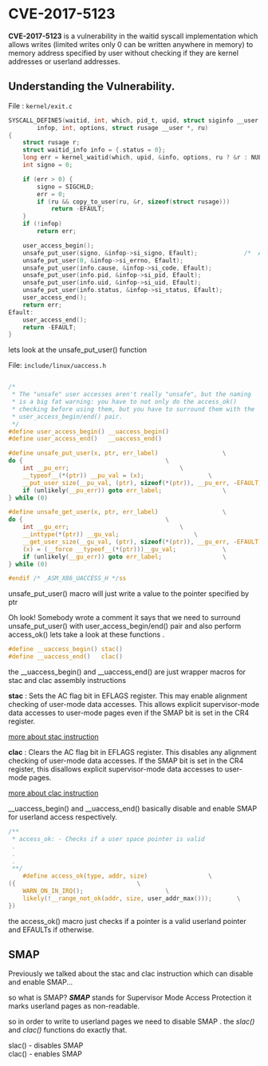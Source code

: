 # CVE-2017-5123

**CVE-2017-5123** is a vulnerability in the waitid syscall implementation which allows writes (limited writes only 0 can be written anywhere in memory) to memory address specified by user without checking if they are kernel addresses or userland addresses.


## Understanding the Vulnerability.

File : `kernel/exit.c`

```C
SYSCALL_DEFINE5(waitid, int, which, pid_t, upid, struct siginfo __user *,
		infop, int, options, struct rusage __user *, ru)
{
	struct rusage r;
	struct waitid_info info = {.status = 0};
	long err = kernel_waitid(which, upid, &info, options, ru ? &r : NULL);
	int signo = 0;

	if (err > 0) {
		signo = SIGCHLD;
		err = 0;
		if (ru && copy_to_user(ru, &r, sizeof(struct rusage)))
			return -EFAULT;
	}
	if (!infop)
		return err;

	user_access_begin();
	unsafe_put_user(signo, &infop->si_signo, Efault);             /*  All the unsafe_put_user() calls should tingle your spidy senses  */ 
	unsafe_put_user(0, &infop->si_errno, Efault);                            
	unsafe_put_user(info.cause, &infop->si_code, Efault);         
	unsafe_put_user(info.pid, &infop->si_pid, Efault);             
	unsafe_put_user(info.uid, &infop->si_uid, Efault);              
	unsafe_put_user(info.status, &infop->si_status, Efault);
	user_access_end();
	return err;                                                         
Efault:
	user_access_end();
	return -EFAULT;
}
```

lets look at the unsafe_put_user() function  

File: `include/linux/uaccess.h`

```C

/*
 * The "unsafe" user accesses aren't really "unsafe", but the naming
 * is a big fat warning: you have to not only do the access_ok()
 * checking before using them, but you have to surround them with the
 * user_access_begin/end() pair.
 */
#define user_access_begin()	__uaccess_begin()
#define user_access_end()	__uaccess_end()

#define unsafe_put_user(x, ptr, err_label)					\
do {										\
	int __pu_err;								\
	__typeof__(*(ptr)) __pu_val = (x);					\
	__put_user_size(__pu_val, (ptr), sizeof(*(ptr)), __pu_err, -EFAULT);	\
	if (unlikely(__pu_err)) goto err_label;					\
} while (0)

#define unsafe_get_user(x, ptr, err_label)					\
do {										\
	int __gu_err;								\
	__inttype(*(ptr)) __gu_val;						\
	__get_user_size(__gu_val, (ptr), sizeof(*(ptr)), __gu_err, -EFAULT);	\
	(x) = (__force __typeof__(*(ptr)))__gu_val;				\
	if (unlikely(__gu_err)) goto err_label;					\
} while (0)

#endif /* _ASM_X86_UACCESS_H */ss
```
unsafe_put_user() macro will just write a value to the pointer specified by ptr


Oh look! Somebody wrote a comment it says that we need to surround unsafe_put_user() with user_access_begin/end() pair and also perform access_ok() lets take a look at these functions .

```C
#define __uaccess_begin() stac()
#define __uaccess_end()   clac()
```
the __uaccess_begin() and __uaccess_end() are just wrapper macros for stac and clac assembly instructions

**stac** : Sets the AC flag bit in EFLAGS register. This may enable alignment checking of user-mode data accesses. This allows explicit supervisor-mode data accesses to user-mode pages even if the SMAP bit is set in the CR4 register.

[more about stac instruction ](https://www.felixcloutier.com/x86/stac)

**clac** : Clears the AC flag bit in EFLAGS register. This disables any alignment checking of user-mode data accesses. If the SMAP bit is set in the CR4 register, this disallows explicit supervisor-mode data accesses to user-mode pages.

[more about clac instruction ](https://www.felixcloutier.com/x86/clac)

__uaccess_begin() and __uaccess_end() basically disable and enable SMAP for userland access respectively.


```C
/**
 * access_ok: - Checks if a user space pointer is valid
 .
 .
 .
 **/
    #define access_ok(type, addr, size)					\
({									\
	WARN_ON_IN_IRQ();						\
	likely(!__range_not_ok(addr, size, user_addr_max()));		\
})

```
the access_ok() macro just checks if a pointer is a valid userland pointer and EFAULTs if otherwise.

## SMAP

Previously we talked about the stac and clac instruction which can disable and enable SMAP...     

so what is SMAP?
***SMAP*** stands for Supervisor Mode Access Protection it marks userland pages as non-readable.

so in order to write to userland pages we need to disable SMAP . the *slac()* and *clac()* functions do exactly that.

slac() - disables SMAP          
clac() - enables SMAP
